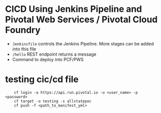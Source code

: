 # CICD Using Jenkins Pipeline and Pivotal Web Services / Pivotal Cloud Foundry
- `Jenkinsfile` controls the Jenkins Pipeline. More stages can be added into this file
- `/hello` REST endpoint returns a message
- Command to deploy into PCF/PWS
# testing cic/cd file
    
        cf login -a https://api.run.pivotal.io -u <user_name> -p <password>
        cf target -o testing -s allstatepoc
        cf push -f <path_to_manifest_yml>
        
        
